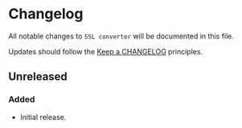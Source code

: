 # Changelog
All notable changes to `SSL converter` will be documented in this file.

Updates should follow the [Keep a CHANGELOG](http://keepachangelog.com/) principles.

## Unreleased
### Added
- Initial release.
